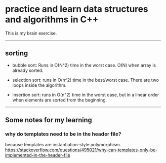 # practice and learn data structures and algorithms in C++

This is my brain exercise.

---

## sorting

- bubble sort: Runs in O(N^2) time in the worst case. O(N) when array is already sorted.

- selection sort: runs in O(n^2) time in the best/worst case. There are two loops inside the algorithm.

- insertion sort: runs in O(n^2) time in the worst case, but in a linear order when elements are sorted from the beginning.

---

## Some notes for my learning

### why do templates need to be in the header file?
because templates are instantiation-style polymorphism.
https://stackoverflow.com/questions/495021/why-can-templates-only-be-implemented-in-the-header-file
